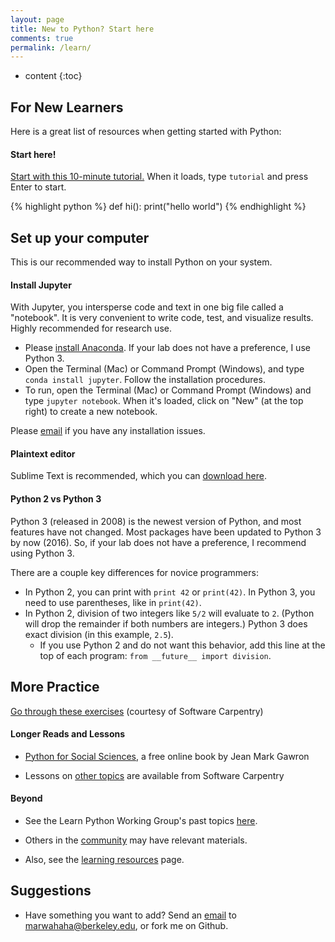 ```yaml
---
layout: page
title: New to Python? Start here
comments: true
permalink: /learn/
---
```


* content
{:toc}


## For New Learners
Here is a great list of resources when getting started with Python:

#### Start here!
[Start with this 10-minute tutorial.](https://try-python.appspot.com/) When it loads, type ```tutorial``` and press Enter to start.

{% highlight python %}
def hi():
    print("hello world")
{% endhighlight %}


## Set up your computer
This is our recommended way to install Python on your system.

#### Install Jupyter
With Jupyter, you intersperse code and text in one big file called a &#34;notebook&#34;. It is very convenient to write code, test, and visualize results. Highly recommended for research use.

* Please [install Anaconda](http://continuum.io/downloads). If your lab does not have a preference, I use Python 3.
* Open the Terminal (Mac) or Command Prompt (Windows), and type ```conda install jupyter```. Follow the installation procedures.
* To run, open the Terminal (Mac) or Command Prompt (Windows) and type ```jupyter notebook```. When it&#39;s loaded, click on &#34;New&#34; (at the top right) to create a new notebook.

Please [email](mailto:marwahaha@berkeley.edu) if you have any installation issues.

#### Plaintext editor
Sublime Text is recommended, which you can [download here](http://sublimetext.com/).

#### Python 2 vs Python 3
Python 3 (released in 2008) is the newest version of Python, and most features have not changed. Most packages have been updated to Python 3 by now (2016). So, if your lab does not have a preference, I recommend using Python 3. 

There are a couple key differences for novice programmers:

* In Python 2, you can print with ```print 42``` or ```print(42)```. In Python 3, you need to use parentheses, like in ```print(42)```.
* In Python 2, division of two integers like ```5/2``` will evaluate to ```2```. (Python will drop the remainder if both numbers are integers.) Python 3 does exact division (in this example, ```2.5```). 
	* If you use Python 2 and do not want this behavior, add this line at the top of each program: ```from __future__ import division```. 


## More Practice

[Go through these exercises](https://bids.github.io/2016-01-14-berkeley/python/00-python-intro.html) (courtesy of Software Carpentry) 

#### Longer Reads and Lessons

* [Python for Social Sciences](http://www-rohan.sdsu.edu/~gawron/python_for_ss/course_core/book_draft/Preface/Preface.html), a free online book by Jean Mark Gawron

* Lessons on [other topics](http://software-carpentry.org/lessons/) are available from Software Carpentry

#### Beyond

* See the Learn Python Working Group&#39;s past topics [here](/learnpython/past).

* Others in the [community](/learnpython/community) may have relevant materials.

* Also, see the [learning resources](/learnpython/resources) page.

## Suggestions
* Have something you want to add? Send an [email](mailto:marwahaha@berkeley.edu) to marwahaha@berkeley.edu, or fork me on Github.